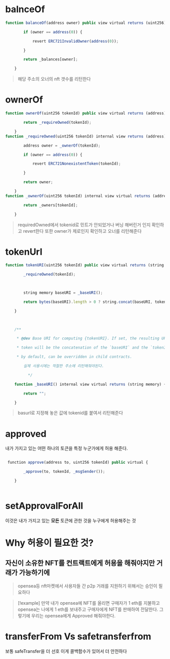 # balnceOf 
```jsx
function balanceOf(address owner) public view virtual returns (uint256) {

        if (owner == address(0)) {

            revert ERC721InvalidOwner(address(0));

        }

        return _balances[owner];

    }
```
> 해당 주소의 오너의 nft 갯수를 리턴한다

# ownerOf
```jsx
function ownerOf(uint256 tokenId) public view virtual returns (address) {

        return _requireOwned(tokenId);

    }
function _requireOwned(uint256 tokenId) internal view returns (address) {

        address owner = _ownerOf(tokenId);

        if (owner == address(0)) {

            revert ERC721NonexistentToken(tokenId);

        }

        return owner;

    }
function _ownerOf(uint256 tokenId) internal view virtual returns (address) {

        return _owners[tokenId];

    }
```

>requiredOwned에서 tokenid로 민트가 안되었거나 버닝 해버린거 인지 확인하고 revert한다 
>또한 owner가 제로인지 확인하고 오너를 리턴해준다 
>


# tokenUrl

``` jsx
function tokenURI(uint256 tokenId) public view virtual returns (string memory) {

        _requireOwned(tokenId);

  

        string memory baseURI = _baseURI();

        return bytes(baseURI).length > 0 ? string.concat(baseURI, tokenId.toString()) : "";

    }

  

    /**

     * @dev Base URI for computing {tokenURI}. If set, the resulting URI for each

     * token will be the concatenation of the `baseURI` and the `tokenId`. Empty

     * by default, can be overridden in child contracts.

        실제 사용시에는 적절한 주소에 리턴해줘야된다.

          */

    function _baseURI() internal view virtual returns (string memory) {

        return "";

    }
```

> basurl로 지정해 놓은 값에 tokenid를 붙여서 리턴해준다 


# approved 
내가 가지고 있는 어떤 하나의 토큰을 특정 누군가에게 허용 해준다.
```jsx

 function approve(address to, uint256 tokenId) public virtual {

        _approve(to, tokenId, _msgSender());

    }
   
```
# setApprovalForAll

이것은 내가 가지고 있는 **모든** 토큰에 관한 것을 누구에게 허용해주는 것 

# Why 허용이 필요한 것?

## 자신이 소유한 NFT를 컨트랙트에게 허용을 해줘야지만 거래가 가능하기에 

> opensea등 nft마켓에서 사용자들 간 p2p 거래를 지원하기 위해서는 승인이 필요하다 

>[!example]
>만약 내가 opensea에 NFT를 올리면 구매자가 1 eth를 지불하고 opensea는 나에게 1 eth를 보내주고 구매자에게 NFT를 판매하여 전달한다.
>그렇기에 우리는 opensea에게 Approved 해줘야한다.

# transferFrom Vs safetransferfrom

보통 safeTransfer을 더 선호 이게 콜백함수가 있어서 더 안전하다 